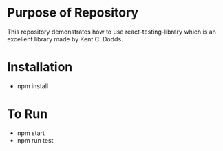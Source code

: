 # Purpose of Repository

This repository demonstrates how to use react-testing-library which is an excellent library made by Kent C. Dodds.

# Installation
 - npm install

# To Run
 - npm start
 - npm run test
